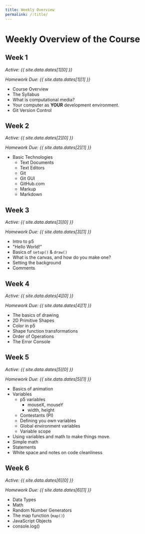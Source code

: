 ```yaml
---
title: Weekly Overview
permalink: /:title/
---
```


# Weekly Overview of the Course

## Week 1

_Active: {{ site.data.dates[1][0] }}_

_Homework Due: {{ site.data.dates[1][1] }}_

- Course Overview
- The Syllabus
- What is computational media?
- Your computer as **YOUR** development environment.
- Git Version Control



## Week 2

_Active: {{ site.data.dates[2][0] }}_

_Homework Due: {{ site.data.dates[2][1] }}_

- Basic Technologies
    - Text Documents
    - Text Editors
    - Git
    - Git GUI
    - GitHub.com
    - Markup
    - Markdown



## Week 3

_Active: {{ site.data.dates[3][0] }}_

_Homework Due: {{ site.data.dates[3][1] }}_

- Intro to p5
- "Hello World!"
- Basics of `setup()` & `draw()`
- What is the canvas, and how do you make one?
- Setting the background
- Comments



## Week 4

_Active: {{ site.data.dates[4][0] }}_

_Homework Due: {{ site.data.dates[4][1] }}_

- The basics of drawing
- 2D Primitive Shapes
- Color in p5
- Shape function transformations
- Order of Operations
- The Error Console



## Week 5

_Active: {{ site.data.dates[5][0] }}_

_Homework Due: {{ site.data.dates[5][1] }}_

- Basics of animation
- Variables
    - p5 variables
        - mouseX, mouseY
        - width, height
    - Contestants (PI)
    - Defining you own variables
    - Global environment variables
    - Variable scope
- Using variables and math to make things move.
- Simple math
- Statements
- White space and notes on code cleanliness


## Week 6

_Active: {{ site.data.dates[6][0] }}_

_Homework Due: {{ site.data.dates[6][1] }}_

- Data Types
- Math
- Random Number Generators
- The map function (`map()`)
- JavaScript Objects
- console.log()

<!--
## Week 7

_Active: {{ site.data.dates[7][0] }}_

_Homework Due: {{ site.data.dates[7][1] }}_


<!--
## Week 8

_Active: {{ site.data.dates[8][0] }}_

_Homework Due: {{ site.data.dates[8][1] }}_

- Typography
- Web Fonts

## Week 9

_Active: {{ site.data.dates[9][0] }}_

_Homework Due: {{ site.data.dates[9][1] }}_

- Element Boxes
    - Height & Width
        - Setting min and max values
    - Margin
    - Padding
    - Box Borders
    - Hiding Elements
- Inline Block Elements
- Element Position
- Introduction To Layouts
    - Fixed
    - Liquid

## Week 10

_Active: {{ site.data.dates[10][0] }}_

_Homework Due: {{ site.data.dates[10][1] }}_

- Layout and layout design
- Images
- Content development and integration
- Intro to "Responsive Web Design"

## Week 11

_Active: {{ site.data.dates[11][0] }}_

_Homework Due: {{ site.data.dates[11][1] }}_

- Responsive Web Design

## Week 12

_Active: {{ site.data.dates[12][0] }}_

_Homework Due: {{ site.data.dates[12][1] }}_

- Practical Info
    - SEO
    - Analytics
    - Hosting outside GitHub
- Forms without DB's
- Intro to "Full-Stack"
- Preview of MART441

## Week 13

_Active: {{ site.data.dates[13][0] }}_

_Homework Due: {{ site.data.dates[13][1] }}_

## Week 14

_Active: {{ site.data.dates[14][0] }}_

_Homework Due: {{ site.data.dates[14][1] }}_

## Final

_Final Due: {{ site.data.dates[0][1] }}_ -->
